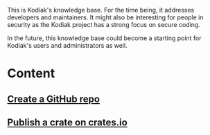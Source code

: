 This is Kodiak's knowledge base. For the time being, it addresses developers and maintainers. It might 
also be interesting for people in security as the Kodiak project has a strong focus on secure coding.

In the future, this knowledge base could become a starting point for Kodiak's users and administrators as well.

# Content

## [Create a GitHub repo](github/create-a-repo.md)

## [Publish a crate on crates.io](crate/publish-a-create-on-crates.io)
